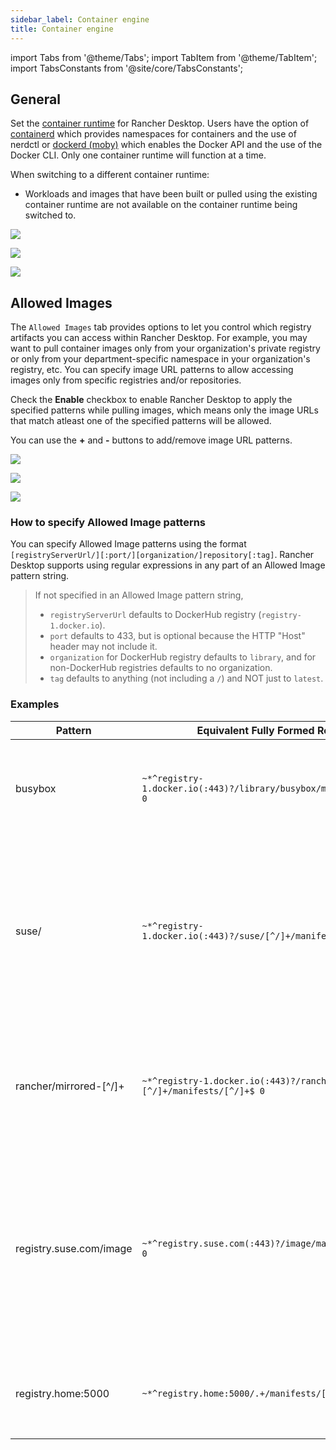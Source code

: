 ```yaml
---
sidebar_label: Container engine
title: Container engine
---
```


import Tabs from '@theme/Tabs';
import TabItem from '@theme/TabItem';
import TabsConstants from '@site/core/TabsConstants';

## General

Set the [container runtime] for Rancher Desktop. Users have the option of [containerd] which provides namespaces for containers and the use of nerdctl or [dockerd (moby)] which enables the Docker API and the use of the Docker CLI. Only one container runtime will function at a time.

When switching to a different container runtime:

- Workloads and images that have been built or pulled using the existing container runtime are not available on the container runtime being switched to.

<Tabs groupId="os" defaultValue={TabsConstants.defaultOs}>
<TabItem value="Windows">

![](../../img/preferences/Windows_containerEngine_tabGeneral.png)

</TabItem>
<TabItem value="macOS">

![](../../img/preferences/macOS_containerEngine_tabGeneral.png)

</TabItem>
<TabItem value="Linux">

![](../../img/preferences/Linux_containerEngine_tabGeneral.png)

</TabItem>
</Tabs>

## Allowed Images

The `Allowed Images` tab provides options to let you control which registry artifacts you can access within Rancher Desktop. For example, you may want to pull container images only from your organization's private registry or only from your department-specific namespace in your organization's registry, etc. You can specify image URL patterns to allow accessing images only from specific registries and/or repositories.

Check the **Enable** checkbox to enable Rancher Desktop to apply the specified patterns while pulling images, which means only the image URLs that match atleast one of the specified patterns will be allowed.

You can use the **+** and **-** buttons to add/remove image URL patterns. 

<Tabs groupId="os">
<TabItem value="Windows">

![](../../img/preferences/Windows_containerEngine_tabAllowedImages.png)

</TabItem>
<TabItem value="macOS">

![](../../img/preferences/macOS_containerEngine_tabAllowedImages.png)

</TabItem>
<TabItem value="Linux">

![](../../img/preferences/Linux_containerEngine_tabAllowedImages.png)

</TabItem>
</Tabs>

### How to specify Allowed Image patterns

You can specify Allowed Image patterns using the format `[registryServerUrl/][:port/][organization/]repository[:tag]`. Rancher Desktop supports using regular expressions in any part of an Allowed Image pattern string.

> If not specified in an Allowed Image pattern string,
> * `registryServerUrl` defaults to DockerHub registry (`registry-1.docker.io`).
> * `port` defaults to 433, but is optional because the HTTP "Host" header may not include it. 
> * `organization` for DockerHub registry defaults to `library`, and for non-DockerHub registries defaults to no organization.
> * `tag` defaults to anything (not including a `/`) and NOT just to `latest`.

### Examples

| Pattern | Equivalent Fully Formed RegEx | Meaning |
| ------------- | ---------------- | ---------------- |
| busybox | ` ~*^registry-1.docker.io(:443)?/library/busybox/manifests/[^/]+$ 0 ` | Allow all tags of the image `busybox` in the default organization `library` and from the default registry `registry-1.docker.io`|
| suse/ | `~*^registry-1.docker.io(:443)?/suse/[^/]+/manifests/[^/]+$ 0` | Allow any tag of any image in the specified organization `suse` and from the default regsitry `registry-1.docker.io` <br/> **Note:** A trailing slash on the repository means a single segment follows, e.g. "suse/nginx", but not "suse/foo/bar". |
| rancher/mirrored-\[^/\]+ | `~*^registry-1.docker.io(:443)?/rancher/mirrored-[^/]+/manifests/[^/]+$ 0` | Allow any tag of any image whose name starts with `mirrored`, and in the specified organization `rancher` and from the default registry `registry-1.docker.io` |
| registry.suse.com/image | `~*^registry.suse.com(:443)?/image/manifests/[^/]+$ 0` | Allow any tag of the image `image` from the specified registry `registry.suse.com` <br/> **Note:** Non-DockerHub registries do not mandate to have organizations, so can have images at the top level (no default organization `library` is inserted). |
| registry.home:5000 | `~*^registry.home:5000/.+/manifests/[^/]+$ 0` | Allow any tag of any image in any organization (or no organization) and from the specified registry `registry.home:5000` |


[container runtime]:
https://kubernetes.io/docs/setup/production-environment/container-runtimes/

[containerd]:
https://containerd.io/

[dockerd (moby)]:
https://mobyproject.org/
